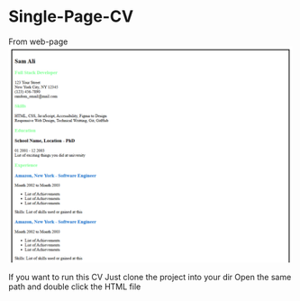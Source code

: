# Single-Page-CV
From web-page
![alt text](image.png)

If you want to run this CV
Just clone the project into your dir
Open the same path and double click the HTML file